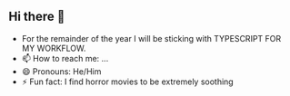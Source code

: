 ## Hi there 👋



- For the remainder of the year I will be sticking with TYPESCRIPT FOR MY WORKFLOW.
- 📫 How to reach me: ...
- 😄 Pronouns: He/Him
- ⚡ Fun fact: I find horror movies to be extremely soothing
